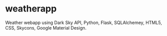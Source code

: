 # weatherapp

Weather webapp using Dark Sky API, Python, Flask, SQLAlchemey, HTML5, CSS, Skycons, Google Material Design. 
